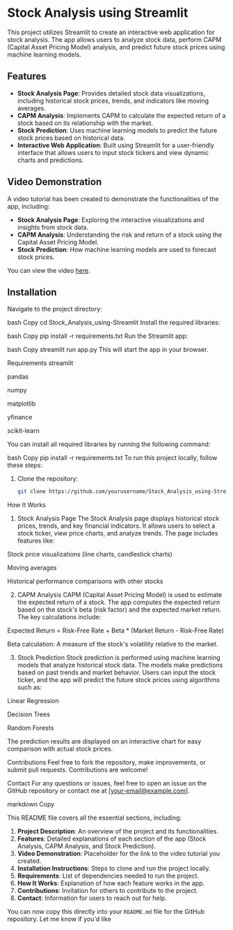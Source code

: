 # Stock Analysis using Streamlit

This project utilizes Streamlit to create an interactive web application for stock analysis. The app allows users to analyze stock data, perform CAPM (Capital Asset Pricing Model) analysis, and predict future stock prices using machine learning models.

## Features

- **Stock Analysis Page**: Provides detailed stock data visualizations, including historical stock prices, trends, and indicators like moving averages.
- **CAPM Analysis**: Implements CAPM to calculate the expected return of a stock based on its relationship with the market.
- **Stock Prediction**: Uses machine learning models to predict the future stock prices based on historical data.
- **Interactive Web Application**: Built using Streamlit for a user-friendly interface that allows users to input stock tickers and view dynamic charts and predictions.

## Video Demonstration

A video tutorial has been created to demonstrate the functionalities of the app, including:

- **Stock Analysis Page**: Exploring the interactive visualizations and insights from stock data.
- **CAPM Analysis**: Understanding the risk and return of a stock using the Capital Asset Pricing Model.
- **Stock Prediction**: How machine learning models are used to forecast stock prices.

You can view the video [here](insert_video_link_here).

## Installation

Navigate to the project directory:

bash
Copy
cd Stock_Analysis_using-Streamlit
Install the required libraries:

bash
Copy
pip install -r requirements.txt
Run the Streamlit app:

bash
Copy
streamlit run app.py
This will start the app in your browser.

Requirements
streamlit

pandas

numpy

matplotlib

yfinance

scikit-learn

You can install all required libraries by running the following command:

bash
Copy
pip install -r requirements.txt
To run this project locally, follow these steps:

1. Clone the repository:

   ```bash
   git clone https://github.com/yourusername/Stock_Analysis_using-Streamlit.git

How It Works
1. Stock Analysis Page
The Stock Analysis page displays historical stock prices, trends, and key financial indicators. It allows users to select a stock ticker, view price charts, and analyze trends. The page includes features like:

Stock price visualizations (line charts, candlestick charts)

Moving averages

Historical performance comparisons with other stocks

2. CAPM Analysis
CAPM (Capital Asset Pricing Model) is used to estimate the expected return of a stock. The app computes the expected return based on the stock's beta (risk factor) and the expected market return. The key calculations include:

Expected Return = Risk-Free Rate + Beta * (Market Return - Risk-Free Rate)

Beta calculation: A measure of the stock's volatility relative to the market.

3. Stock Prediction
Stock prediction is performed using machine learning models that analyze historical stock data. The models make predictions based on past trends and market behavior. Users can input the stock ticker, and the app will predict the future stock prices using algorithms such as:

Linear Regression

Decision Trees

Random Forests

The prediction results are displayed on an interactive chart for easy comparison with actual stock prices.

Contributions
Feel free to fork the repository, make improvements, or submit pull requests. Contributions are welcome!

Contact
For any questions or issues, feel free to open an issue on the GitHub repository or contact me at [your-email@example.com].

markdown
Copy

This README file covers all the essential sections, including:

1. **Project Description**: An overview of the project and its functionalities.
2. **Features**: Detailed explanations of each section of the app (Stock Analysis, CAPM Analysis, and Stock Prediction).
3. **Video Demonstration**: Placeholder for the link to the video tutorial you created.
4. **Installation Instructions**: Steps to clone and run the project locally.
5. **Requirements**: List of dependencies needed to run the project.
6. **How It Works**: Explanation of how each feature works in the app.
7. **Contributions**: Invitation for others to contribute to the project.
8. **Contact**: Information for users to reach out for help.

You can now copy this directly into your `README.md` file for the GitHub repository. Let me know if you'd like
